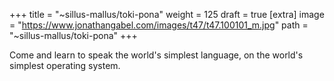 
+++
title = "~sillus-mallus/toki-pona"
weight = 125
draft = true
[extra]
image = "https://www.jonathangabel.com/images/t47/t47.100101_m.jpg"
path = "~sillus-mallus/toki-pona"
+++


Come and learn to speak the world's simplest language, on the world's simplest operating system.

